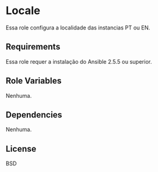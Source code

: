 Locale
=========

Essa role configura a localidade das instancias PT ou EN.

Requirements
------------

Essa role requer a instalação do Ansible 2.5.5 ou superior.


Role Variables
--------------

Nenhuma.

Dependencies
------------

Nenhuma.

License
-------

BSD
